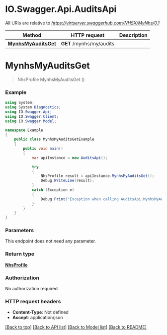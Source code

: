 # IO.Swagger.Api.AuditsApi

All URIs are relative to *https://virtserver.swaggerhub.com/NHSX/MyNhs/0.1*

Method | HTTP request | Description
------------- | ------------- | -------------
[**MynhsMyAuditsGet**](AuditsApi.md#mynhsmyauditsget) | **GET** /mynhs/my/audits | 

<a name="mynhsmyauditsget"></a>
# **MynhsMyAuditsGet**
> NhsProfile MynhsMyAuditsGet ()



### Example
```csharp
using System;
using System.Diagnostics;
using IO.Swagger.Api;
using IO.Swagger.Client;
using IO.Swagger.Model;

namespace Example
{
    public class MynhsMyAuditsGetExample
    {
        public void main()
        {
            var apiInstance = new AuditsApi();

            try
            {
                NhsProfile result = apiInstance.MynhsMyAuditsGet();
                Debug.WriteLine(result);
            }
            catch (Exception e)
            {
                Debug.Print("Exception when calling AuditsApi.MynhsMyAuditsGet: " + e.Message );
            }
        }
    }
}
```

### Parameters
This endpoint does not need any parameter.

### Return type

[**NhsProfile**](NhsProfile.md)

### Authorization

No authorization required

### HTTP request headers

 - **Content-Type**: Not defined
 - **Accept**: application/json

[[Back to top]](#) [[Back to API list]](../README.md#documentation-for-api-endpoints) [[Back to Model list]](../README.md#documentation-for-models) [[Back to README]](../README.md)
